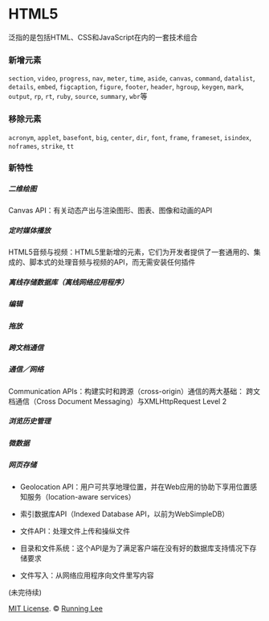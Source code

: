 # HTML5
泛指的是包括HTML、CSS和JavaScript在内的一套技术组合

### 新增元素

`section`, `video`, `progress`, `nav`, `meter`, `time`, `aside`, `canvas`, `command`, `datalist`, `details`, `embed`, 
`figcaption`, `figure`, `footer`, `header`, `hgroup`, `keygen`, `mark`, `output`, `rp`, `rt`, `ruby`, `source`, `summary`, `wbr`等

### 移除元素

`acronym`, `applet`, `basefont`, `big`, `center`, `dir`, `font`, `frame`, `frameset`, `isindex`, `noframes`, `strike`, `tt`

### 新特性

##### 二维绘图

Canvas API：有关动态产出与渲染图形、图表、图像和动画的API

##### 定时媒体播放

HTML5音频与视频：HTML5里新增的元素，它们为开发者提供了一套通用的、集成的、脚本式的处理音频与视频的API，而无需安装任何插件

##### 离线存储数据库（离线网络应用程序）

##### 编辑

##### 拖放

##### 跨文档通信

##### 通信／网络

Communication APIs：构建实时和跨源（cross-origin）通信的两大基础： 跨文档通信（Cross Document Messaging）与XMLHttpRequest Level 2

##### 浏览历史管理

##### 微数据

##### 网页存储

* Geolocation API：用户可共享地理位置，并在Web应用的协助下享用位置感知服务（location-aware services）

* 索引数据库API（Indexed Database API，以前为WebSimpleDB）

* 文件API：处理文件上传和操纵文件

* 目录和文件系统：这个API是为了满足客户端在没有好的数据库支持情况下存储要求

* 文件写入：从网络应用程序向文件里写内容


(未完待续)


[MIT License](https://opensource.org/licenses/mit-license.html). ©  [Running Lee](mailto:lihui870920@gmail.com)